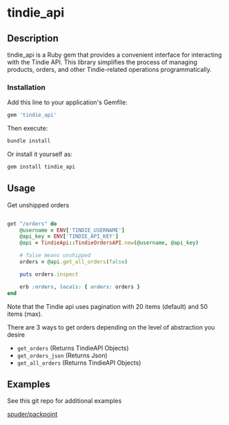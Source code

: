 # tindie_api

## Description

tindie_api is a Ruby gem that provides a convenient interface for interacting with the Tindie API. This library simplifies the process of managing products, orders, and other Tindie-related operations programmatically.
### Installation
Add this line to your application's Gemfile:
```ruby
gem 'tindie_api'
```
Then execute:
```bash
bundle install
```
Or install it yourself as:
```bash
gem install tindie_api
```
## Usage


Get unshipped orders
```ruby

get "/orders" do
    @username = ENV['TINDIE_USERNAME']
    @api_key = ENV['TINDIE_API_KEY']
    @api = TindieApi::TindieOrdersAPI.new(@username, @api_key)

    # false means unshipped
    orders = @api.get_all_orders(false)

    puts orders.inspect

    erb :orders, locals: { orders: orders }
end
```

Note that the Tindie api uses pagination with 20 items (default) and 50 items (max). 

There are 3 ways to get orders depending on the level of abstraction you desire

- `get_orders` (Returns TindieAPI Objects)  
- `get_orders_json` (Returns Json)  
- `get_all_orders` (Returns TindieAPI Objects)  

## Examples

See this git repo for additional examples

[spuder/packpoint](https://github.com/spuder/packpoint)